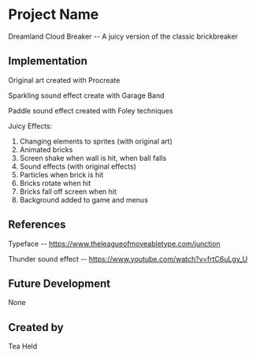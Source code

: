 # Project Name
Dreamland Cloud Breaker -- A juicy version of the classic brickbreaker


## Implementation
Original art created with Procreate

Sparkling sound effect create with Garage Band

Paddle sound effect created with Foley techniques

Juicy Effects:
1. Changing elements to sprites (with original art)
2. Animated bricks
3. Screen shake when wall is hit, when ball falls
4. Sound effects (with original effects)
5. Particles when brick is hit
6. Bricks rotate when hit
7. Bricks fall off screen when hit
8. Background added to game and menus

## References
Typeface -- https://www.theleagueofmoveabletype.com/junction

Thunder sound effect -- https://www.youtube.com/watch?v=frtC6uLgy_U


## Future Development
None

## Created by
Tea Held
